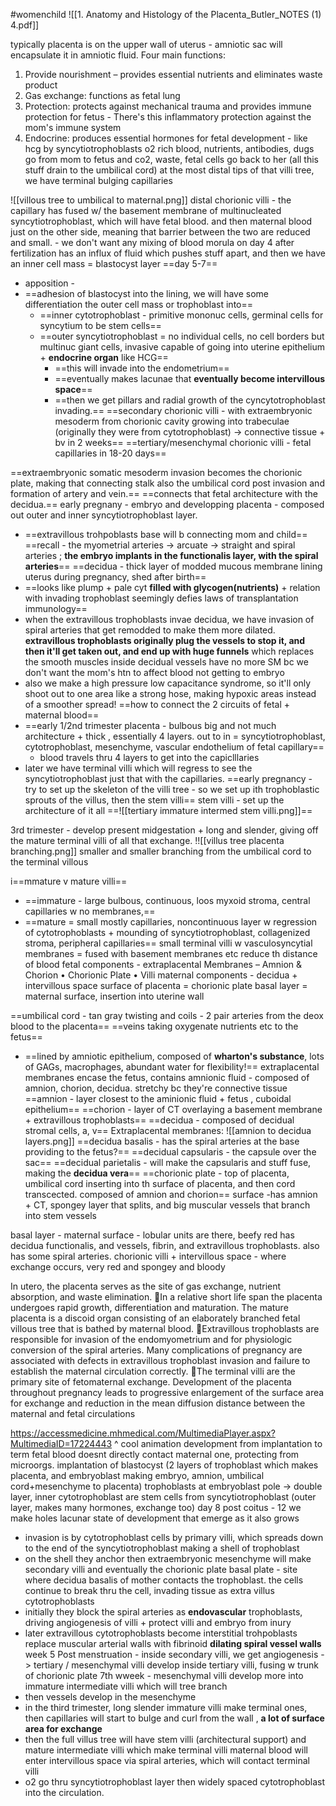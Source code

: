 #womenchild 
![[1. Anatomy and Histology of the Placenta_Butler_NOTES (1) 4.pdf]]


typically placenta is on the upper wall of uterus - amniotic sac will encapsulate it in amniotic fluid. 
Four main functions: 
1. Provide nourishment – provides essential nutrients and eliminates waste product 
2. Gas exchange: functions as fetal lung 
3. Protection: protects against mechanical trauma and provides immune protection for fetus - There's this inflammatory protection against the mom's immune system 
4. Endocrine: produces essential hormones for fetal development - like hcg by syncytiotrophoblasts 
o2 rich blood, nutrients, antibodies, dugs go from mom to fetus and co2, waste, fetal cells go back to her (all this stuff drain to the umbilical cord)
at the most distal tips of that villi tree, we have terminal bulging capillaries 

 ![[villous tree to umbilical to maternal.png]]
distal chorionic villi - the capillary has fused w/ the basement membrane of multinucleated syncytiotrophoblast, which will have fetal blood. and then maternal blood just on the other side, meaning that barrier between the two are reduced and small. - we don't want any mixing of blood 
morula on day 4 after fertilization has an influx of fluid which pushes stuff apart, and then we have an inner cell mass = blastocyst layer 
==day 5-7== 
- apposition - 
- ==adhesion of blastocyst into the lining, we will have some differentiation the outer cell mass or trophoblast into== 
	- ==inner cytotrophoblast - primitive mononuc cells, germinal cells for syncytium to be stem cells==
	- ==outer syncytiotrophoblast = no individual cells, no cell borders but multinuc giant cells, invasive capable of going into uterine epithelium + **endocrine organ** like HCG== 
		- ==this will invade into the endometrium==
		- ==eventually makes lacunae that **eventually become intervillous space**==
		- ==then we get pillars and radial growth of the cyncytotrophoblast invading.== 
==secondary chorionic villi - with extraembryonic mesoderm from chorionic cavity growing into trabeculae (originally they were from cytotrophoblast) -> connective tissue + bv in 2 weeks== 
==tertiary/mesenchymal chorionic villi - fetal capillaries in 18-20 days== 

==extraembryonic somatic mesoderm invasion becomes the chorionic plate, making that connecting stalk also the umbilical cord post invasion and formation of artery and vein.== 
==connects that fetal architecture with the decidua.== 
early pregnany - embryo and developping placenta - composed out outer and inner syncytiotrophoblast layer. 
- ==extravillous trohpoblasts base will b connecting mom and child== 
==recall - the myometrial arteries -> arcuate -> straight and spiral arteries ; **the embryo implants in the functionalis layer, with the spiral arteries**==
==decidua - thick layer of modded mucous membrane lining uterus during pregnancy, shed after birth== 
- ==looks like plump + pale cyt **filled with glycogen(nutrients)** + relation with invading trophoblast seemingly defies laws of transplantation immunology== 
- when the extravillous trophoblasts invae decidua, we have invasion of spiral arteries that get remodded to make them more dilated. **extravillous trophoblasts originally plug the vessels to stop it, and then it'll get taken out, and end up with huge funnels** which replaces the smooth muscles inside 
decidual vessels have no more SM bc we don't want the mom's htn to affect blood not getting to embryo 
- also we make a high pressure low capacitance syndrome, so it'll only shoot out to one area like a strong hose, making hypoxic areas instead of a smoother spread! 
==how to connect the 2 circuits of fetal + maternal blood==
- ==early 1/2nd trimester placenta - bulbous big and not much architecture + thick , essentially 4 layers. out to in = syncytiotrophoblast, cytotrophoblast, mesenchyme, vascular endothelium of fetal capillary== 
	- blood travels thru 4 layers to get into the capiclllaries 
- later we have terminal villi which will regress to see the syncytiotrophoblast just that with the capillaries. 
==early pregnancy - try to set up the skeleton of the villi tree - so we set up ith trophoblastic sprouts of the villus, then the stem villi== 
stem villi - set up the architecture of it all 
==![[tertiary immature intermed stem villi.png]]==

3rd trimester - develop present midgestation + long and slender, giving off the mature terminal villi of all that exchange. 
!![[villus tree placenta branching.png]]
smaller and smaller branching from the umbilical cord to the terminal villous 

i==mmature v mature villi== 
- ==immature - large bulbous, continuous, loos myxoid stroma, central capillaries w no membranes,== 
- ==mature = small mostly capillaries, noncontinuous layer w regression of cytotrophoblasts + mounding of syncytiotrophoblast, collagenized stroma, peripheral capillaries== 
small terminal villi w vasculosyncytial membranes = fused with basement membranes etc reduce th distance of blood
fetal components - extraplacental Membranes – Amnion & Chorion • Chorionic Plate • Villi
maternal components - decidua + intervillous space 
surface of placenta = chorionic plate 
basal layer = maternal surface, insertion into uterine wall 

==umbilical cord - tan gray twisting and coils - 2 pair arteries from the deox blood to the placenta==
==veins taking oxygenate nutrients etc to the fetus== 
- ==lined by amniotic epithelium, composed of **wharton's substance**, lots of GAGs, macrophages, abundant water for flexibility!== 
extraplacental membranes encase the fetus, contains amnionic fluid - composed of amnion, chorion, decidua. stretchy bc they're connective tissue 
==amnion - layer closest to the aminionic fluid + fetus , cuboidal epithelium== 
==chorion - layer of CT overlaying a basement membrane + extravillous trophoblasts== 
==decidua - composed of decidual stromal cells, a, v== 
Extraplacental membranes: 
![[amnion to decidua layers.png]]
==decidua basalis - has the spiral arteries at the base providing to the fetus?== 
==decidual capsularis - the capsule over the sac==
==decidual parietalis - will make the capsularis and stuff fuse, making the **decidua vera**== 
==chorionic plate - top of placenta, umbilical cord inserting into th surface of placenta, and then cord transcected. composed of amnion and chorion== 
surface -has amnion + CT, spongey layer that splits, and big muscular vessels that branch into stem vessels 

basal layer - maternal surface - lobular units are there, beefy red 
has decidua functionalis, and vessels, fibrin, and extravillous trophoblasts. also has some spiral arteries. 
chorionic villi + intervillous space - where exchange occurs, very red and spongey and bloody 

In utero, the placenta serves as the site of gas exchange, nutrient absorption, and waste elimination. 
In a relative short life span the placenta undergoes rapid growth, differentiation and maturation. The mature placenta is a discoid organ consisting of an elaborately branched fetal villous tree that is bathed by maternal blood.
Extravillous trophoblasts are responsible for invasion of the endomyometrium and for physiologic conversion of the spiral arteries. Many complications of pregnancy are associated with defects in extravillous trophoblast invasion and failure to establish the maternal circulation correctly. 
The terminal villi are the primary site of fetomaternal exchange. Development of the placenta throughout pregnancy leads to progressive enlargement of the surface area for exchange and reduction in the mean diffusion distance between the maternal and fetal circulations

https://accessmedicine.mhmedical.com/MultimediaPlayer.aspx?MultimediaID=17224443
^ cool animation 
development from implantation to term 
fetal blood doesnt directly contact maternal one, protecting from microorgs. 
implantation of blastocyst (2 layers of trophoblast which makes placenta, and embryoblast making embryo, amnion, umbilical cord+mesenchyme to placenta)
trophoblasts at embryoblast pole -> double layer, inner cytotrophoblast are stem cells from syncytiotrophoblast (outer layer, makes many hormones, exchange too)
day 8 post coitus - 12 we make holes lacunar state of development that emerge as it also grows 
- invasion is by cytotrophoblast cells by primary villi, which spreads down to the end of the syncytiotrophoblast making a shell of trophoblast 
- on the shell they anchor 
then extraembryonic mesenchyme will make secondary villi and eventually the chorionic plate 
basal plate - site where decidua basalis of mother contacts the trophoblast. 
the cells continue to break thru the cell, invading tissue as extra villus cytotrophoblasts
- initially they block the spiral arteries as **endovascular** trophoblasts, driving angiogenesis of villi + protect villi and embryo from inury 
- later extravillous cytotrophoblasts become interstitial trohpoblasts replace muscular arterial walls with fibrinoid **dilating spiral vessel walls**
week 5 Post menstruation - inside secondary villi, we get angiogenesis -> tertiary / mesenchymal villi develop inside tertiary villi, fusing w trunk of chorionic plate 
7th wweek - mesenchymal villi develop more into immature intermediate villi which will tree branch 
- then vessels develop in the mesenchyme 
- in the third trimester, long slender immature villi make terminal ones, then capillaries will start to bulge and curl from the wall , **a lot of surface area for exchange**
- then the full villus tree will have stem villi (architectural support) and mature intermediate villi which make terminal villi 
maternal blood will enter intervillous space via spiral arteries, which will contact terminal villi 
- o2 go thru syncytiotrophoblast layer then widely spaced cytotrophoblast into the circulation. 